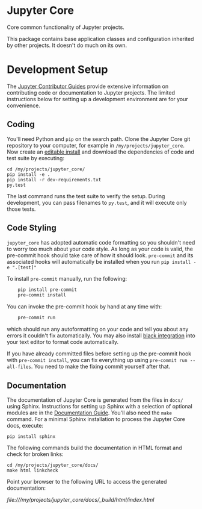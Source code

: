 # Jupyter Core

Core common functionality of Jupyter projects.

This package contains base application classes and configuration inherited by other projects.
It doesn't do much on its own.

# Development Setup

The [Jupyter Contributor Guides](http://jupyter.readthedocs.io/en/latest/contributor/content-contributor.html) provide extensive information on contributing code or documentation to Jupyter projects. The limited instructions below for setting up a development environment are for your convenience.

## Coding

You'll need Python and `pip` on the search path. Clone the Jupyter Core git repository to your computer, for example in `/my/projects/jupyter_core`.
Now create an [editable install](https://pip.pypa.io/en/stable/reference/pip_install/#editable-installs)
and download the dependencies of code and test suite by executing:

    cd /my/projects/jupyter_core/
    pip install -e .
    pip install -r dev-requirements.txt
    py.test

The last command runs the test suite to verify the setup. During development, you can pass filenames to `py.test`, and it will execute only those tests.

## Code Styling

`jupyter_core` has adopted automatic code formatting so you shouldn't
need to worry too much about your code style.
As long as your code is valid,
the pre-commit hook should take care of how it should look.
`pre-commit` and its associated hooks will automatically be installed when
you run `pip install -e ".[test]"`

To install `pre-commit` manually, run the following:

```bash
    pip install pre-commit
    pre-commit install
```

You can invoke the pre-commit hook by hand at any time with:

```bash
    pre-commit run
```

which should run any autoformatting on your code
and tell you about any errors it couldn't fix automatically.
You may also install [black integration](https://github.com/psf/black#editor-integration)
into your text editor to format code automatically.

If you have already committed files before setting up the pre-commit
hook with `pre-commit install`, you can fix everything up using
`pre-commit run --all-files`. You need to make the fixing commit
yourself after that.

## Documentation

The documentation of Jupyter Core is generated from the files in `docs/` using Sphinx. Instructions for setting up Sphinx with a selection of optional modules are in the [Documentation Guide](http://jupyter.readthedocs.io/en/latest/contrib_docs/index.html). You'll also need the `make` command.
For a minimal Sphinx installation to process the Jupyter Core docs, execute:

    pip install sphinx

The following commands build the documentation in HTML format and check for broken links:

    cd /my/projects/jupyter_core/docs/
    make html linkcheck

Point your browser to the following URL to access the generated documentation:

_file:///my/projects/jupyter_core/docs/\_build/html/index.html_
